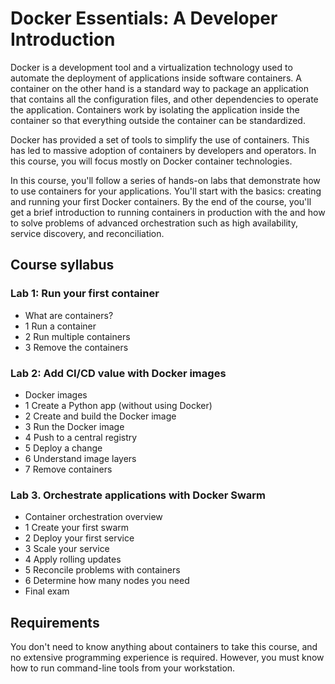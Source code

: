 # Docker Essentials: A Developer Introduction

Docker is a development tool and a virtualization technology  used to automate the deployment of applications inside software containers. A container on the other hand is a standard way to package an application that contains all the configuration files, and other dependencies to operate the application. Containers work by isolating the application inside the container so that everything outside the container can be standardized.

Docker has provided a set of tools to simplify the use of containers. This has led to massive adoption of containers by developers and operators. In this course, you will focus mostly on Docker container technologies.

In this course, you'll follow a series of hands-on labs that demonstrate how to use containers for your applications. You'll start with the basics: creating and running your first Docker containers. By the end of the course, you'll get a brief introduction to running containers in production with the and how to solve problems of advanced orchestration such as high availability, service discovery, and reconciliation.


## Course syllabus

### Lab 1: Run your first container

- What are containers?
- 1 Run a container
- 2 Run multiple containers
- 3 Remove the containers

### Lab 2: Add CI/CD value with Docker images
- Docker images
- 1 Create a Python app (without using Docker)
- 2 Create and build the Docker image
- 3 Run the Docker image
- 4 Push to a central registry
- 5 Deploy a change
- 6 Understand image layers
- 7 Remove containers

### Lab 3. Orchestrate applications with Docker Swarm
- Container orchestration overview
- 1 Create your first swarm
- 2 Deploy your first service
- 3 Scale your service
- 4 Apply rolling updates
- 5 Reconcile problems with containers
- 6 Determine how many nodes you need
- Final exam

## Requirements
You don't need to know anything about containers to take this course, and no extensive programming experience is required. However, you must know how to run command-line tools from your workstation.
